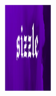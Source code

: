 <img src="https://github.com/Sizzle-Z/Sizzle-Z/raw/main/standard.png?raw=true" width="150" height="280">
